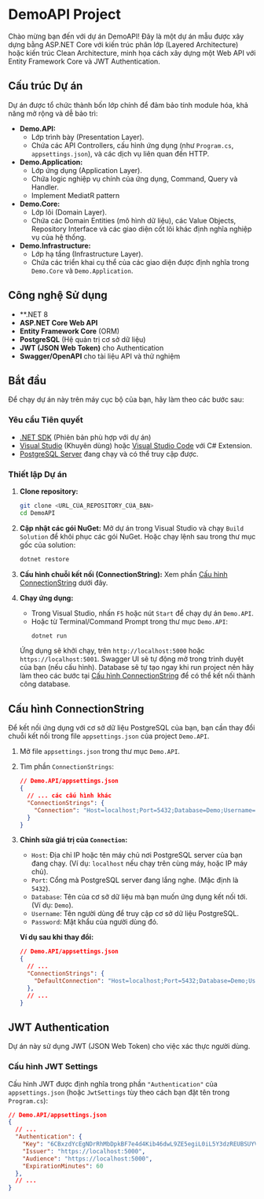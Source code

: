 # DemoAPI Project

Chào mừng bạn đến với dự án DemoAPI! Đây là một dự án mẫu được xây dựng bằng ASP.NET Core với kiến trúc phân lớp (Layered Architecture) hoặc kiến trúc Clean Architecture, minh họa cách xây dựng một Web API với Entity Framework Core và JWT Authentication.

## Cấu trúc Dự án

Dự án được tổ chức thành bốn lớp chính để đảm bảo tính module hóa, khả năng mở rộng và dễ bảo trì:

* **Demo.API:**
    * Lớp trình bày (Presentation Layer).
    * Chứa các API Controllers, cấu hình ứng dụng (như `Program.cs`, `appsettings.json`), và các dịch vụ liên quan đến HTTP.
* **Demo.Application:**
    * Lớp ứng dụng (Application Layer).
    * Chứa logic nghiệp vụ chính của ứng dụng, Command, Query và Handler.
    * Implement MediatR pattern
* **Demo.Core:**
    * Lớp lõi (Domain Layer).
    * Chứa các Domain Entities (mô hình dữ liệu), các Value Objects, Repository Interface và các giao diện cốt lõi khác định nghĩa nghiệp vụ của hệ thống.
* **Demo.Infrastructure:**
    * Lớp hạ tầng (Infrastructure Layer).
    * Chứa các triển khai cụ thể của các giao diện được định nghĩa trong `Demo.Core` và `Demo.Application`.

## Công nghệ Sử dụng

* **.NET 8
* **ASP.NET Core Web API**
* **Entity Framework Core** (ORM)
* **PostgreSQL** (Hệ quản trị cơ sở dữ liệu)
* **JWT (JSON Web Token)** cho Authentication
* **Swagger/OpenAPI** cho tài liệu API và thử nghiệm

## Bắt đầu

Để chạy dự án này trên máy cục bộ của bạn, hãy làm theo các bước sau:

### Yêu cầu Tiên quyết

* [.NET SDK](https://dotnet.microsoft.com/download) (Phiên bản phù hợp với dự án)
* [Visual Studio](https://visualstudio.microsoft.com/vs/community/) (Khuyên dùng) hoặc [Visual Studio Code](https://code.visualstudio.com/) với C# Extension.
* [PostgreSQL Server](https://www.postgresql.org/download/) đang chạy và có thể truy cập được.

### Thiết lập Dự án

1.  **Clone repository:**
    ```bash
    git clone <URL_CỦA_REPOSITORY_CỦA_BẠN>
    cd DemoAPI
    ```
2.  **Cập nhật các gói NuGet:**
    Mở dự án trong Visual Studio và chạy `Build Solution` để khôi phục các gói NuGet. Hoặc chạy lệnh sau trong thư mục gốc của solution:
    ```bash
    dotnet restore
    ```
3.  **Cấu hình chuỗi kết nối (ConnectionString):**
    Xem phần [Cấu hình ConnectionString](#cấu-hình-connectionstring) dưới đây.

4.  **Chạy ứng dụng:**
    * Trong Visual Studio, nhấn `F5` hoặc nút `Start` để chạy dự án `Demo.API`.
    * Hoặc từ Terminal/Command Prompt trong thư mục `Demo.API`:
        ```bash
        dotnet run
        ```
    Ứng dụng sẽ khởi chạy, trên `http://localhost:5000` hoặc `https://localhost:5001`. Swagger UI sẽ tự động mở trong trình duyệt của bạn (nếu cấu hình).
    Database sẽ tự tạo ngay khi run project nên hãy làm theo các bước tại [Cấu hình ConnectionString](#cấu-hình-connectionstring) để có thể kết nối thành công database.

## Cấu hình ConnectionString

Để kết nối ứng dụng với cơ sở dữ liệu PostgreSQL của bạn, bạn cần thay đổi chuỗi kết nối trong file `appsettings.json` của project `Demo.API`.

1.  Mở file `appsettings.json` trong thư mục `Demo.API`.

2.  Tìm phần `ConnectionStrings`:

    ```json
    // Demo.API/appsettings.json
    {
      // ... các cấu hình khác
      "ConnectionStrings": {
        "Connection": "Host=localhost;Port=5432;Database=Demo;Username=postgres;Password=12345"
      }
    }
    ```

3.  **Chỉnh sửa giá trị của `Connection`:**

    * `Host`: Địa chỉ IP hoặc tên máy chủ nơi PostgreSQL server của bạn đang chạy. (Ví dụ: `localhost` nếu chạy trên cùng máy, hoặc IP máy chủ).
    * `Port`: Cổng mà PostgreSQL server đang lắng nghe. (Mặc định là `5432`).
    * `Database`: Tên của cơ sở dữ liệu mà bạn muốn ứng dụng kết nối tới. (Ví dụ: `Demo`).
    * `Username`: Tên người dùng để truy cập cơ sở dữ liệu PostgreSQL.
    * `Password`: Mật khẩu của người dùng đó.

    **Ví dụ sau khi thay đổi:**

    ```json
    // Demo.API/appsettings.json
    {
      // ...
      "ConnectionStrings": {
        "DefaultConnection": "Host=localhost;Port=5432;Database=Demo;Username=postgres;Password=12345"
      },
      // ...
    }
    ```
## JWT Authentication

Dự án này sử dụng JWT (JSON Web Token) cho việc xác thực người dùng.

### Cấu hình JWT Settings

Cấu hình JWT được định nghĩa trong phần `"Authentication"` của `appsettings.json` (hoặc `JwtSettings` tùy theo cách bạn đặt tên trong `Program.cs`):

```json
// Demo.API/appsettings.json
{
  // ...
  "Authentication": {
    "Key": "6CBxzdYcEgNDrRhMbDpkBF7e4d4Kib46dwL9ZE5egiL0iL5Y3dzREUBSUYVUwUkN6CBxzdYcEgNDrRhMbDpkBF7e4d4Kib46dwL9ZE5egiL0iL5Y3dzREUBSUYVUwUkN",
    "Issuer": "https://localhost:5000",
    "Audience": "https://localhost:5000",
    "ExpirationMinutes": 60
  },
  // ...
}
